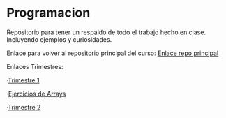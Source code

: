 # Programacion

  Repositorio para tener un respaldo de todo el trabajo hecho en clase. Incluyendo ejemplos y curiosidades.
  
  Enlace para volver al repositorio principal del curso:
  [Enlace repo principal](https://github.com/MateoCarballo/Principal/blob/main/README.md)
  
  
Enlaces Trimestres:

·[Trimestre 1]()

·[Ejercicios de Arrays](https://github.com/MateoCarballo/Ejercicios-Arrays)

·[Trimestre 2]()
